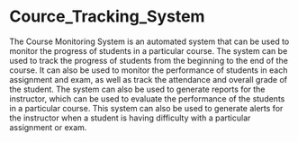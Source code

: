 # Cource_Tracking_System
The Course Monitoring System is an automated system that can be used to monitor the progress of students in a particular course. The system can be used to track the progress of students from the beginning to the end of the course. It can also be used to monitor the performance of students in each assignment and exam, as well as track the attendance and overall grade of the student. The system can also be used to generate reports for the instructor, which can be used to evaluate the performance of the students in a particular course. This system can also be used to generate alerts for the instructor when a student is having difficulty with a particular assignment or exam.
